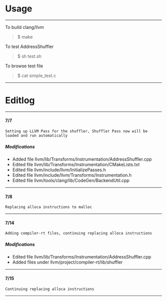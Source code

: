 # Usage
---
To build clang/llvm
> $ make

To test AddressShuffler
> $ sh test.sh

To browse test file
> $ cat simple_test.c

---
#
# Editlog
---
#### 7/7
    Setting up LLVM Pass for the shuffler, Shuffler Pass now will be loaded and run automatically
##### Modifications
- Added file llvm/lib/Transforms/Instrumentation/AddressShuffler.cpp
- Edited file llvm/lib/Transforms/Instrumentation/CMakeLists.txt
- Edited file llvm/include/llvm/InitializePasses.h
- Edited file llvm/include/llvm/Transforms/Instrumentation.h
- Edited file llvm/tools/clang/lib/CodeGen/BackendUtil.cpp
---
#### 7/8
    Replacing alloca instructions to malloc
---
#### 7/14
    Adding compiler-rt files, continuing replacing alloca instructions
##### Modifications
- Edited file llvm/lib/Transforms/Instrumentation/AddressShuffler.cpp
- Added files under llvm/project/compiler-rt/lib/shuffler
---
#### 7/15
    Continuing replacing alloca instructions
---